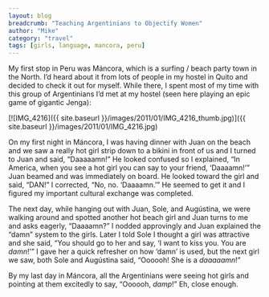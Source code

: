 ```yaml
---
layout: blog
breadcrumb: "Teaching Argentinians to Objectify Women"
author: "Mike"
category: "travel"
tags: [girls, language, mancora, peru]
---
```


My first stop in Peru was Máncora, which is a surfing / beach party town in the North. I’d heard about it from lots of people in my hostel in Quito and decided to check it out for myself. While there, I spent most of my time with this group of Argentinians I’d met at my hostel (seen here playing an epic game of gigantic Jenga):

[![IMG_4216]({{ site.baseurl }}/images/2011/01/IMG_4216_thumb.jpg)]({{ site.baseurl }}/images/2011/01/IMG_4216.jpg)

On my first night in Máncora, I was having dinner with Juan on the beach and we saw a really hot girl strip down to a bikini in front of us and I turned to Juan and said, “Daaaaamn!” He looked confused so I explained, “In America, when you see a hot girl you can say to your friend, ‘Daaaamn!’” Juan beamed and was immediately on board. He looked toward the girl and said, “DAN!” I corrected, “No, no. ‘Daaaamn.’” He seemed to get it and I figured my important cultural exchange was completed.

The next day, while hanging out with Juan, Sole, and Augústina, we were walking around and spotted another hot beach girl and Juan turns to me and asks eagerly, “Daaaamn?” I nodded approvingly and Juan explained the “damn” system to the girls. Later I told Sole I thought a girl was attractive and she said, “You should go to her and say, ‘I want to kiss you. You are *damn*!’” I gave her a quick refresher on how ‘damn’ is used, but the next girl we saw, both Sole and Augústina said, “Oooooh! She is a *daaaaamn*!”

By my last day in Máncora, all the Argentinians were seeing hot girls and pointing at them excitedly to say, “Oooooh, *damp*!” Eh, close enough.